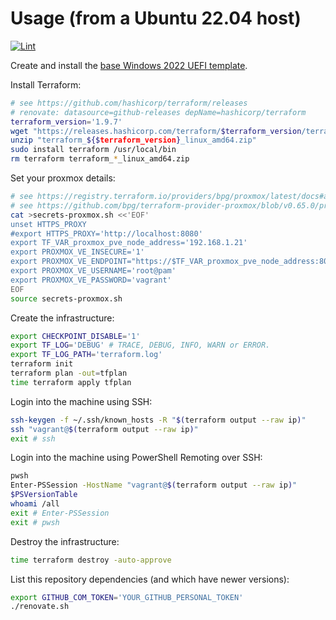 # Usage (from a Ubuntu 22.04 host)

[![Lint](https://github.com/rgl/terraform-proxmox-windows-example/actions/workflows/lint.yml/badge.svg)](https://github.com/rgl/terraform-proxmox-windows-example/actions/workflows/lint.yml)

Create and install the [base Windows 2022 UEFI template](https://github.com/rgl/windows-vagrant).

Install Terraform:

```bash
# see https://github.com/hashicorp/terraform/releases
# renovate: datasource=github-releases depName=hashicorp/terraform
terraform_version='1.9.7'
wget "https://releases.hashicorp.com/terraform/$terraform_version/terraform_${$terraform_version}_linux_amd64.zip"
unzip "terraform_${$terraform_version}_linux_amd64.zip"
sudo install terraform /usr/local/bin
rm terraform terraform_*_linux_amd64.zip
```

Set your proxmox details:

```bash
# see https://registry.terraform.io/providers/bpg/proxmox/latest/docs#argument-reference
# see https://github.com/bpg/terraform-provider-proxmox/blob/v0.65.0/proxmoxtf/provider/provider.go#L49-L56
cat >secrets-proxmox.sh <<'EOF'
unset HTTPS_PROXY
#export HTTPS_PROXY='http://localhost:8080'
export TF_VAR_proxmox_pve_node_address='192.168.1.21'
export PROXMOX_VE_INSECURE='1'
export PROXMOX_VE_ENDPOINT="https://$TF_VAR_proxmox_pve_node_address:8006"
export PROXMOX_VE_USERNAME='root@pam'
export PROXMOX_VE_PASSWORD='vagrant'
EOF
source secrets-proxmox.sh
```

Create the infrastructure:

```bash
export CHECKPOINT_DISABLE='1'
export TF_LOG='DEBUG' # TRACE, DEBUG, INFO, WARN or ERROR.
export TF_LOG_PATH='terraform.log'
terraform init
terraform plan -out=tfplan
time terraform apply tfplan
```

Login into the machine using SSH:

```bash
ssh-keygen -f ~/.ssh/known_hosts -R "$(terraform output --raw ip)"
ssh "vagrant@$(terraform output --raw ip)"
exit # ssh
```

Login into the machine using PowerShell Remoting over SSH:

```bash
pwsh
Enter-PSSession -HostName "vagrant@$(terraform output --raw ip)"
$PSVersionTable
whoami /all
exit # Enter-PSSession
exit # pwsh
```

Destroy the infrastructure:

```bash
time terraform destroy -auto-approve
```

List this repository dependencies (and which have newer versions):

```bash
export GITHUB_COM_TOKEN='YOUR_GITHUB_PERSONAL_TOKEN'
./renovate.sh
```
